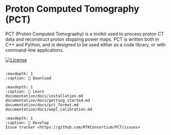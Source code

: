 ﻿Proton Computed Tomography (PCT)
================================

PCT (Proton Computed Tomography) is a toolkit used to process proton CT data and reconstruct proton stopping power maps. PCT is written both in C++ and Python, and is designed to be used either as a code library, or with command-line applications.

<!-- [![GitHub release](https://img.shields.io/github/release/RTKConsortium/RTK.svg)](https://github.com/RTKConsortium/RTK/releases/latest)
[![PyPI](https://img.shields.io/pypi/v/itk-rtk.svg)](https://pypi.python.org/pypi/itk-rtk) -->
[![License](https://img.shields.io/badge/License-Apache%202.0-blue.svg)](https://github.com/RTKConsortium/PCT/blob/main/LICENSE)

```{toctree}
```

```{toctree}
:maxdepth: 1
:caption: 💾 Download
```

```{toctree}
:maxdepth: 1
:caption: 📖 Learn
documentation/docs/installation.md
documentation/docs/getting_started.md
documentation/docs/pct_format.md
documentation/docs/wepl_calibration.md
```

```{toctree}
:maxdepth: 1
:caption: 🔨 Develop
Issue tracker <https://github.com/RTKConsortium/PCT/issues>

```
